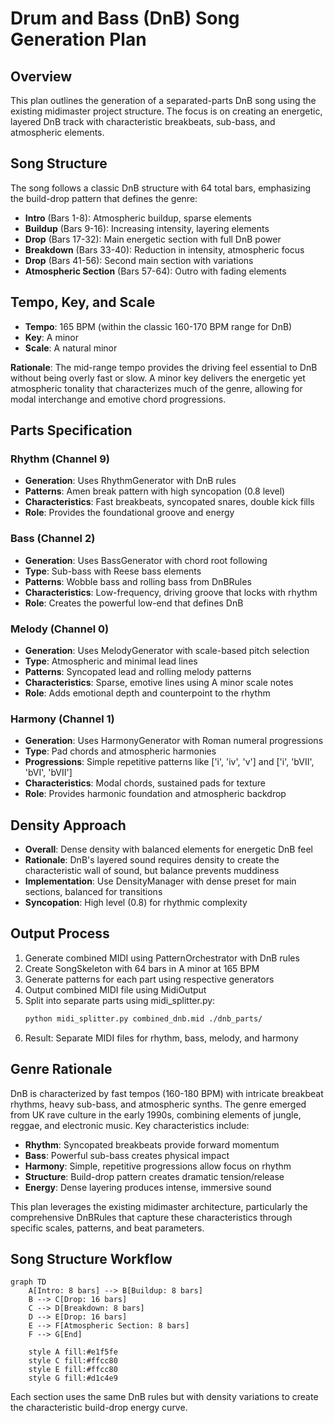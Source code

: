 # Drum and Bass (DnB) Song Generation Plan

## Overview
This plan outlines the generation of a separated-parts DnB song using the existing midimaster project structure. The focus is on creating an energetic, layered DnB track with characteristic breakbeats, sub-bass, and atmospheric elements.

## Song Structure
The song follows a classic DnB structure with 64 total bars, emphasizing the build-drop pattern that defines the genre:

- **Intro** (Bars 1-8): Atmospheric buildup, sparse elements
- **Buildup** (Bars 9-16): Increasing intensity, layering elements
- **Drop** (Bars 17-32): Main energetic section with full DnB power
- **Breakdown** (Bars 33-40): Reduction in intensity, atmospheric focus
- **Drop** (Bars 41-56): Second main section with variations
- **Atmospheric Section** (Bars 57-64): Outro with fading elements

## Tempo, Key, and Scale
- **Tempo**: 165 BPM (within the classic 160-170 BPM range for DnB)
- **Key**: A minor
- **Scale**: A natural minor

**Rationale**: The mid-range tempo provides the driving feel essential to DnB without being overly fast or slow. A minor key delivers the energetic yet atmospheric tonality that characterizes much of the genre, allowing for modal interchange and emotive chord progressions.

## Parts Specification

### Rhythm (Channel 9)
- **Generation**: Uses RhythmGenerator with DnB rules
- **Patterns**: Amen break pattern with high syncopation (0.8 level)
- **Characteristics**: Fast breakbeats, syncopated snares, double kick fills
- **Role**: Provides the foundational groove and energy

### Bass (Channel 2)
- **Generation**: Uses BassGenerator with chord root following
- **Type**: Sub-bass with Reese bass elements
- **Patterns**: Wobble bass and rolling bass from DnBRules
- **Characteristics**: Low-frequency, driving groove that locks with rhythm
- **Role**: Creates the powerful low-end that defines DnB

### Melody (Channel 0)
- **Generation**: Uses MelodyGenerator with scale-based pitch selection
- **Type**: Atmospheric and minimal lead lines
- **Patterns**: Syncopated lead and rolling melody patterns
- **Characteristics**: Sparse, emotive lines using A minor scale notes
- **Role**: Adds emotional depth and counterpoint to the rhythm

### Harmony (Channel 1)
- **Generation**: Uses HarmonyGenerator with Roman numeral progressions
- **Type**: Pad chords and atmospheric harmonies
- **Progressions**: Simple repetitive patterns like ['i', 'iv', 'v'] and ['i', 'bVII', 'bVI', 'bVII']
- **Characteristics**: Modal chords, sustained pads for texture
- **Role**: Provides harmonic foundation and atmospheric backdrop

## Density Approach
- **Overall**: Dense density with balanced elements for energetic DnB feel
- **Rationale**: DnB's layered sound requires density to create the characteristic wall of sound, but balance prevents muddiness
- **Implementation**: Use DensityManager with dense preset for main sections, balanced for transitions
- **Syncopation**: High level (0.8) for rhythmic complexity

## Output Process
1. Generate combined MIDI using PatternOrchestrator with DnB rules
2. Create SongSkeleton with 64 bars in A minor at 165 BPM
3. Generate patterns for each part using respective generators
4. Output combined MIDI file using MidiOutput
5. Split into separate parts using midi_splitter.py:
   ```bash
   python midi_splitter.py combined_dnb.mid ./dnb_parts/
   ```
6. Result: Separate MIDI files for rhythm, bass, melody, and harmony

## Genre Rationale
DnB is characterized by fast tempos (160-180 BPM) with intricate breakbeat rhythms, heavy sub-bass, and atmospheric synths. The genre emerged from UK rave culture in the early 1990s, combining elements of jungle, reggae, and electronic music. Key characteristics include:

- **Rhythm**: Syncopated breakbeats provide forward momentum
- **Bass**: Powerful sub-bass creates physical impact
- **Harmony**: Simple, repetitive progressions allow focus on rhythm
- **Structure**: Build-drop pattern creates dramatic tension/release
- **Energy**: Dense layering produces intense, immersive sound

This plan leverages the existing midimaster architecture, particularly the comprehensive DnBRules that capture these characteristics through specific scales, patterns, and beat parameters.

## Song Structure Workflow
```mermaid
graph TD
    A[Intro: 8 bars] --> B[Buildup: 8 bars]
    B --> C[Drop: 16 bars]
    C --> D[Breakdown: 8 bars]
    D --> E[Drop: 16 bars]
    E --> F[Atmospheric Section: 8 bars]
    F --> G[End]

    style A fill:#e1f5fe
    style C fill:#ffcc80
    style E fill:#ffcc80
    style G fill:#d1c4e9
```

Each section uses the same DnB rules but with density variations to create the characteristic build-drop energy curve.